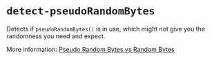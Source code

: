 # `detect-pseudoRandomBytes`

Detects if `pseudoRandomBytes()` is in use, which might not give you the randomness you need and expect.

More information: [Pseudo Random Bytes vs Random Bytes](http://stackoverflow.com/questions/18130254/randombytes-vs-pseudorandombytes)
